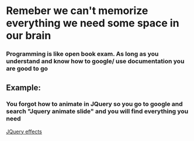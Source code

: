 # Remeber we can't memorize everything we need some space in our brain
### Programming is like open book exam. As long as you understand and know how to google/ use documentation you are good to go


## Example:
### You forgot how to animate in JQuery so you go to google and search "Jquery animate slide" and you will find everything you need

[JQuery effects](https://api.jquery.com/category/effects/)